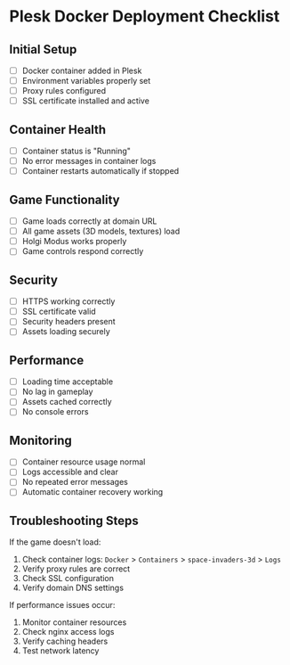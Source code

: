 # Plesk Docker Deployment Checklist

## Initial Setup

- [ ] Docker container added in Plesk
- [ ] Environment variables properly set
- [ ] Proxy rules configured
- [ ] SSL certificate installed and active

## Container Health

- [ ] Container status is "Running"
- [ ] No error messages in container logs
- [ ] Container restarts automatically if stopped

## Game Functionality

- [ ] Game loads correctly at domain URL
- [ ] All game assets (3D models, textures) load
- [ ] Holgi Modus works properly
- [ ] Game controls respond correctly

## Security

- [ ] HTTPS working correctly
- [ ] SSL certificate valid
- [ ] Security headers present
- [ ] Assets loading securely

## Performance

- [ ] Loading time acceptable
- [ ] No lag in gameplay
- [ ] Assets cached correctly
- [ ] No console errors

## Monitoring

- [ ] Container resource usage normal
- [ ] Logs accessible and clear
- [ ] No repeated error messages
- [ ] Automatic container recovery working

## Troubleshooting Steps

If the game doesn't load:
1. Check container logs: `Docker` > `Containers` > `space-invaders-3d` > `Logs`
2. Verify proxy rules are correct
3. Check SSL configuration
4. Verify domain DNS settings

If performance issues occur:
1. Monitor container resources
2. Check nginx access logs
3. Verify caching headers
4. Test network latency
